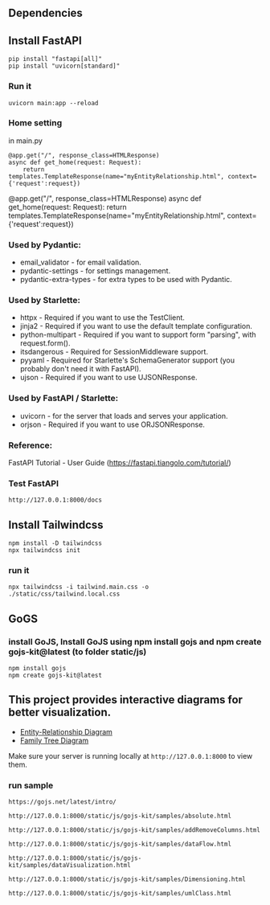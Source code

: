 ## Dependencies


## Install FastAPI
```
pip install "fastapi[all]"
pip install "uvicorn[standard]"
```
### Run it
```uvicorn main:app --reload```

### Home setting
in main.py
```commandline
@app.get("/", response_class=HTMLResponse)
async def get_home(request: Request):
    return templates.TemplateResponse(name="myEntityRelationship.html", context={'request':request})
```
@app.get("/", response_class=HTMLResponse)
async def get_home(request: Request):
    return templates.TemplateResponse(name="myEntityRelationship.html", context={'request':request})

### Used by Pydantic:

* email_validator - for email validation.
* pydantic-settings - for settings management.
* pydantic-extra-types - for extra types to be used with Pydantic.

### Used by Starlette:

* httpx - Required if you want to use the TestClient.
* jinja2 - Required if you want to use the default template configuration.
* python-multipart - Required if you want to support form "parsing", with request.form().
* itsdangerous - Required for SessionMiddleware support.
* pyyaml - Required for Starlette's SchemaGenerator support (you probably don't need it with FastAPI).
* ujson - Required if you want to use UJSONResponse.

### Used by FastAPI / Starlette:

* uvicorn - for the server that loads and serves your application.
* orjson - Required if you want to use ORJSONResponse.

### Reference:
FastAPI Tutorial - User Guide (https://fastapi.tiangolo.com/tutorial/)

### Test FastAPI

```
http://127.0.0.1:8000/docs
```

## Install Tailwindcss
```
npm install -D tailwindcss
npx tailwindcss init
```
### run it
```npx tailwindcss -i tailwind.main.css -o ./static/css/tailwind.local.css```

## GoGS
### install GoJS, Install GoJS using npm install gojs and npm create gojs-kit@latest (to folder static/js)
```
npm install gojs
npm create gojs-kit@latest
```

## This project provides interactive diagrams for better visualization.
- [Entity-Relationship Diagram](http://127.0.0.1:8000/static/my-er-diagram.html)
- [Family Tree Diagram](http://127.0.0.1:8000/static/my-family-tree.html)

Make sure your server is running locally at `http://127.0.0.1:8000` to view them.

### run sample
```
https://gojs.net/latest/intro/

http://127.0.0.1:8000/static/js/gojs-kit/samples/absolute.html

http://127.0.0.1:8000/static/js/gojs-kit/samples/addRemoveColumns.html

http://127.0.0.1:8000/static/js/gojs-kit/samples/dataFlow.html

http://127.0.0.1:8000/static/js/gojs-kit/samples/dataVisualization.html

http://127.0.0.1:8000/static/js/gojs-kit/samples/Dimensioning.html

http://127.0.0.1:8000/static/js/gojs-kit/samples/umlClass.html

```